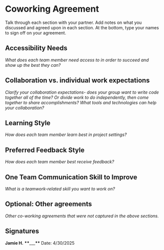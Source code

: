 # Coworking Agreement

Talk through each section with your partner. Add notes on what you discussed and agreed upon in each section. At the bottom, type your names to sign off on your agreement.

## Accessibility Needs

_What does each team member need access to in order to succeed and show up the best they can?_

## Collaboration vs. individual work expectations

_Clarify your collaboration expectations- does your group want to write code together all of the time? Or divide work to do independently, then come together to share accomplishments? What tools and technologies can help your collaboration?_

## Learning Style

_How does each team member learn best in project settings?_

## Preferred Feedback Style

_How does each team member best receive feedback?_

## One Team Communication Skill to Improve

_What is a teamwork-related skill you want to work on?_

## Optional: Other agreements

_Other co-working agreements that were not captured in the above sections._

## Signatures

**Jamie H.** **\*\***\_\_\_**\*\***
Date: 4/30/2025
